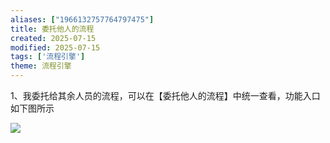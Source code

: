 ```yaml
---
aliases: ["1966132757764797475"]
title: 委托他人的流程
created: 2025-07-15
modified: 2025-07-15
tags: ['流程引擎']
theme: 流程引擎
---
```


1、我委托给其余人员的流程，可以在【委托他人的流程】中统一查看，功能入口如下图所示

![](https://myhelpdoc.oss-cn-heyuan.aliyuncs.com/mdimages/0575b71609d8ad5bb533ebea2527ad9d.jpg)